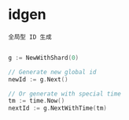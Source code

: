 idgen
====

    全局型 ID 生成


```go

g := NewWithShard(0)

// Generate new global id
newId := g.Next()

// Or generate with special time
tm := time.Now()
nextId := g.NextWithTime(tm)

```
